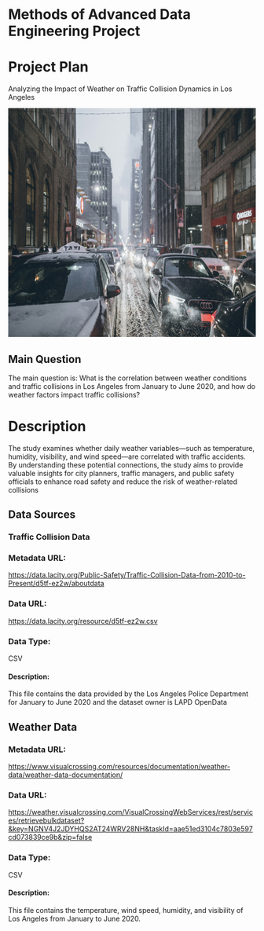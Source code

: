 # Methods of Advanced Data Engineering Project

# Project Plan
 Analyzing the Impact of Weather on Traffic Collision Dynamics in Los Angeles
 
<img src="project\project-img.jpg" width="800" height="466">

## Main Question
The main question is: What is the correlation between weather conditions and traffic collisions in Los Angeles from January to June 2020, and how do weather factors impact traffic collisions?

# Description
The study examines whether daily weather variables—such as temperature, humidity, visibility, and wind speed—are correlated with traffic accidents. By understanding these potential connections, the study aims to provide valuable insights for city planners, traffic managers, and public safety officials to enhance road safety and reduce the risk of weather-related collisions

## Data Sources
### Traffic Collision Data
### Metadata URL: 
https://data.lacity.org/Public-Safety/Traffic-Collision-Data-from-2010-to-Present/d5tf-ez2w/aboutdata
### Data URL: 
https://data.lacity.org/resource/d5tf-ez2w.csv
### Data Type: 
CSV
#### Description: 
This file contains the data provided by the Los Angeles Police Department for January to June 2020 and the dataset owner is LAPD OpenData

## Weather Data 
### Metadata URL: 
https://www.visualcrossing.com/resources/documentation/weather-data/weather-data-documentation/
### Data URL: 
https://weather.visualcrossing.com/VisualCrossingWebServices/rest/services/retrievebulkdataset?&key=NGNV4J2JDYHQS2AT24WRV28NH&taskId=aae51ed3104c7803e597cd073839ce9b&zip=false
### Data Type: 
CSV
#### Description: 
This file contains the temperature, wind speed, humidity, and visibility of Los Angeles from January to June 2020.
